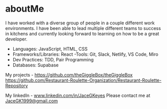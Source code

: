 # aboutMe

I have worked with a diverse group of people in a couple different work environments. 
I have been able to lead multiple different teams to success in kitchens and currently looking forward to learning on how to be a great developer.

- Languages: JavaScript, HTML, CSS
 - Frameworks/Libraries: React
 -Tools: Git, Slack, Netlify, VS Code, Miro
 - Dev Practices: TDD, Pair Programming 
 - Databases: Supabase

My projects -
https://github.com/theGiggleBox/theGiggleBox
https://github.com/Restaurant-Roulette-Organization/Restaurant-Roulette-Repository

My linkedIn - www.linkedin.com/in/JaceGKeyes
Please contact me at JaceGK1999@gmail.com
